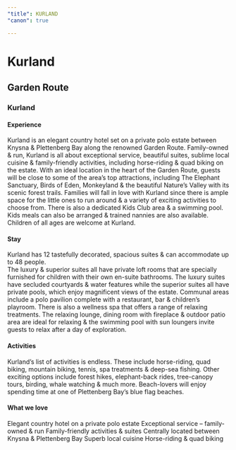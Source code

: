 ```yaml
---
"title": KURLAND
"canon": true

---
```


# Kurland
## Garden Route
### Kurland

#### Experience
Kurland is an elegant country hotel set on a private polo estate between Knysna &amp; Plettenberg Bay along the renowned Garden Route.
Family-owned &amp; run, Kurland is all about exceptional service, beautiful suites, sublime local cuisine &amp; family-friendly activities, including horse-riding &amp; quad biking on the estate.
With an ideal location in the heart of the Garden Route, guests will be close to some of the area’s top attractions, including The Elephant Sanctuary, Birds of Eden, Monkeyland &amp; the beautiful Nature’s Valley with its scenic forest trails.
Families will fall in love with Kurland since there is ample space for the little ones to run around &amp; a variety of exciting activities to choose from.  There is also a dedicated Kids Club area &amp; a swimming pool.  Kids meals can also be arranged &amp; trained nannies are also available.  
Children of all ages are welcome at Kurland.

#### Stay
Kurland has 12 tastefully decorated, spacious suites &amp; can accommodate up to 48 people.  
The luxury &amp; superior suites all have private loft rooms that are specially furnished for children with their own en-suite bathrooms.  The luxury suites have secluded courtyards &amp; water features while the superior suites all have private pools, which enjoy magnificent views of the estate.
Communal areas include a polo pavilion complete with a restaurant, bar &amp; children’s playroom.  There is also a wellness spa that offers a range of relaxing treatments.   The relaxing lounge, dining room with fireplace &amp; outdoor patio area are ideal for relaxing &amp; the swimming pool with sun loungers invite guests to relax after a day of exploration.

#### Activities
Kurland’s list of activities is endless.  These include horse-riding, quad biking, mountain biking, tennis, spa treatments &amp; deep-sea fishing. 
Other exciting options include forest hikes, elephant-back rides, tree-canopy tours, birding, whale watching &amp; much more.
Beach-lovers will enjoy spending time at one of Plettenberg Bay’s blue flag beaches.


#### What we love
Elegant country hotel on a private polo estate
Exceptional service – family-owned &amp; run
Family-friendly activities &amp; suites
Centrally located between Knysna &amp; Plettenberg Bay
Superb local cuisine
Horse-riding &amp; quad biking